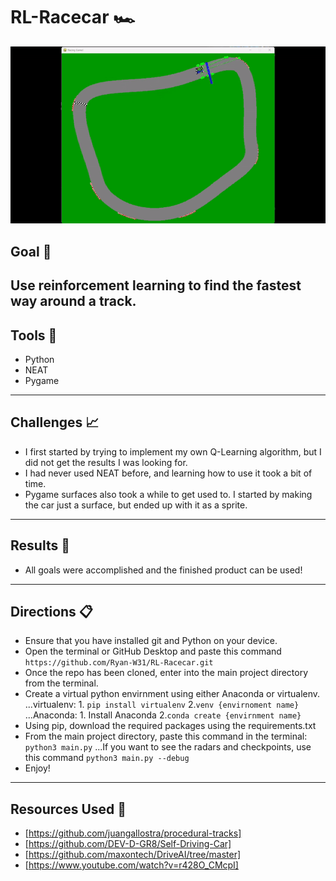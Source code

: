 # RL-Racecar 🏎️

![](https://github.com/Ryan-W31/RL-Racecar/blob/main/assets/RL-Racecar-Demo.gif)

## Goal 🥇
Use reinforcement learning to find the fastest way around a track.
---
## Tools 🧰
- Python
- NEAT
- Pygame
---
## Challenges 📈
- I first started by trying to implement my own Q-Learning algorithm, but I did not get the results I was looking for.
- I had never used NEAT before, and learning how to use it took a bit of time.
- Pygame surfaces also took a while to get used to. I started by making the car just a surface, but ended up with it as a sprite.
---
## Results 🌟
- All goals were accomplished and the finished product can be used!
---
## Directions 📋
- Ensure that you have installed git and Python on your device.
- Open the terminal or GitHub Desktop and paste this command  ```https://github.com/Ryan-W31/RL-Racecar.git```
- Once the repo has been cloned, enter into the main project directory from the terminal.
- Create a virtual python envirnment using either Anaconda or virtualenv.
...virtualenv: 1. ```pip install virtualenv``` 2.```venv {envirnoment name}```
...Anaconda: 1. Install Anaconda 2.```conda create {envirnment name}```
-  Using pip, download the required packages using the requirements.txt
-  From the main project directory, paste this command in the terminal: ```python3 main.py```
...If you want to see the radars and checkpoints, use this command ```python3 main.py --debug```
- Enjoy!
---
## Resources Used 🧠
- [https://github.com/juangallostra/procedural-tracks]
- [https://github.com/DEV-D-GR8/Self-Driving-Car]
- [https://github.com/maxontech/DriveAI/tree/master]
- [https://www.youtube.com/watch?v=r428O_CMcpI]



